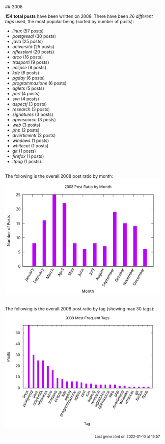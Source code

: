 <a name="2008" />
## 2008 

**154 total posts** have been written on 2008.
There have been *26 different tags* used, the most
popular being (sorted by number of posts):
 
- *linux* (57 posts)  
- *postgresql* (30 posts)  
- *java* (25 posts)  
- *università* (25 posts)  
- *riflessioni* (20 posts)  
- *arco* (16 posts)  
- *trasporti* (9 posts)  
- *eclipse* (8 posts)  
- *kde* (6 posts)  
- *pgday* (6 posts)  
- *programmazione* (6 posts)  
- *aglets* (5 posts)  
- *perl* (4 posts)  
- *svn* (4 posts)  
- *aspectj* (3 posts)  
- *research* (3 posts)  
- *signatures* (3 posts)  
- *opensource* (3 posts)  
- *web* (3 posts)  
- *php* (2 posts)  
- *divertimenti* (2 posts)  
- *windows* (1 posts)  
- *whitecat* (1 posts)  
- *git* (1 posts)  
- *firefox* (1 posts)  
- *itpug* (1 posts).<br/>
<br/>
The following is the overall 2008 post ratio by month:
<br/>
    <center>
      <img src="/images/stats/2008-months.png" alt="2008 post ratio per month" />
    </center>
<br/>

<br/>
The following is the overall 2008 post ratio by tag (showing max 30 tags):
<br/>
  <center>
    <img src="/images/stats/2008-tags.png" alt="2008 post ratio per tag" />
  </center>
<br/>

<div align="right">
<small>
Last generated on 2022-01-10 at 15:57
</small>
</div>

<br/>
